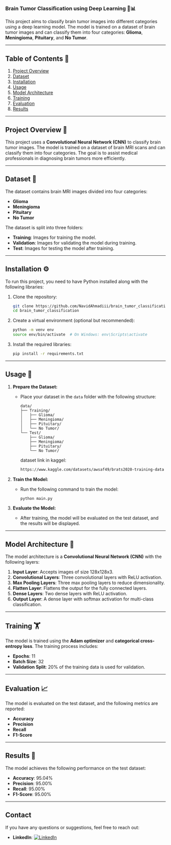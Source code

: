 ### **Brain Tumor Classification using Deep Learning** 🧠📊

This project aims to classify brain tumor images into different categories using a deep learning model. The model is trained on a dataset of brain tumor images and can classify them into four categories: **Glioma**, **Meningioma**, **Pituitary**, and **No Tumor**.

---

## **Table of Contents** 📑
1. [Project Overview](#-project-overview)
2. [Dataset](#-dataset)
3. [Installation](#-installation)
4. [Usage](#-usage)
5. [Model Architecture](#-model-architecture)
6. [Training](#-training)
7. [Evaluation](#-evaluation)
8. [Results](#-results)

---

## **Project Overview** 🌟
This project uses a **Convolutional Neural Network (CNN)** to classify brain tumor images. The model is trained on a dataset of brain MRI scans and can classify them into four categories. The goal is to assist medical professionals in diagnosing brain tumors more efficiently.

---

## **Dataset** 📂
The dataset contains brain MRI images divided into four categories:
- **Glioma**
- **Meningioma**
- **Pituitary**
- **No Tumor**

The dataset is split into three folders:
- **Training**: Images for training the model.
- **Validation**: Images for validating the model during training.
- **Test**: Images for testing the model after training.

---

## **Installation** ⚙️
To run this project, you need to have Python installed along with the following libraries:

1. Clone the repository:
   ```bash
   git clone https://github.com/NavidAhmadiii/brain_tumor_classification.git
   cd brain_tumor_classification
   ```

2. Create a virtual environment (optional but recommended):
   ```bash
   python -m venv env
   source env/bin/activate  # On Windows: env\Scripts\activate
   ```

3. Install the required libraries:
   ```bash
   pip install -r requirements.txt
   ```

---

## **Usage** 🚀
1. **Prepare the Dataset:**
   - Place your dataset in the `data` folder with the following structure:
     ```
     data/
     ├── Training/
     │   ├── Glioma/
     │   ├── Meningioma/
     │   ├── Pituitary/
     │   └── No Tumor/
     └── Test/
         ├── Glioma/
         ├── Meningioma/
         ├── Pituitary/
         └── No Tumor/
     ```
     
     dataset link in kaggel:
     ```bash
     https://www.kaggle.com/datasets/awsaf49/brats2020-training-data
     ```

2. **Train the Model:**
   - Run the following command to train the model:
     ```bash
     python main.py
     ```

3. **Evaluate the Model:**
   - After training, the model will be evaluated on the test dataset, and the results will be displayed.


---

## **Model Architecture** 🧠
The model architecture is a **Convolutional Neural Network (CNN)** with the following layers:
1. **Input Layer**: Accepts images of size 128x128x3.
2. **Convolutional Layers**: Three convolutional layers with ReLU activation.
3. **Max Pooling Layers**: Three max pooling layers to reduce dimensionality.
4. **Flatten Layer**: Flattens the output for the fully connected layers.
5. **Dense Layers**: Two dense layers with ReLU activation.
6. **Output Layer**: A dense layer with softmax activation for multi-class classification.

---

## **Training** 🏋️
The model is trained using the **Adam optimizer** and **categorical cross-entropy loss**. The training process includes:
- **Epochs**: 11
- **Batch Size**: 32
- **Validation Split**: 20% of the training data is used for validation.

---

## **Evaluation** 📈
The model is evaluated on the test dataset, and the following metrics are reported:
- **Accuracy**
- **Precision**
- **Recall**
- **F1-Score**

---

## **Results** 🎯
The model achieves the following performance on the test dataset:
- **Accuracy**: 95.04%
- **Precision**: 95.00%
- **Recall**: 95.00%
- **F1-Score**: 95.00%

---


## Contact
If you have any questions or suggestions, feel free to reach out:

- **LinkedIn**: [![LinkedIn](https://img.shields.io/badge/-LinkedIn-0077B5?style=flat&logo=Linkedin&logoColor=white)](https://www.linkedin.com/in/navid-ahmadii/)

